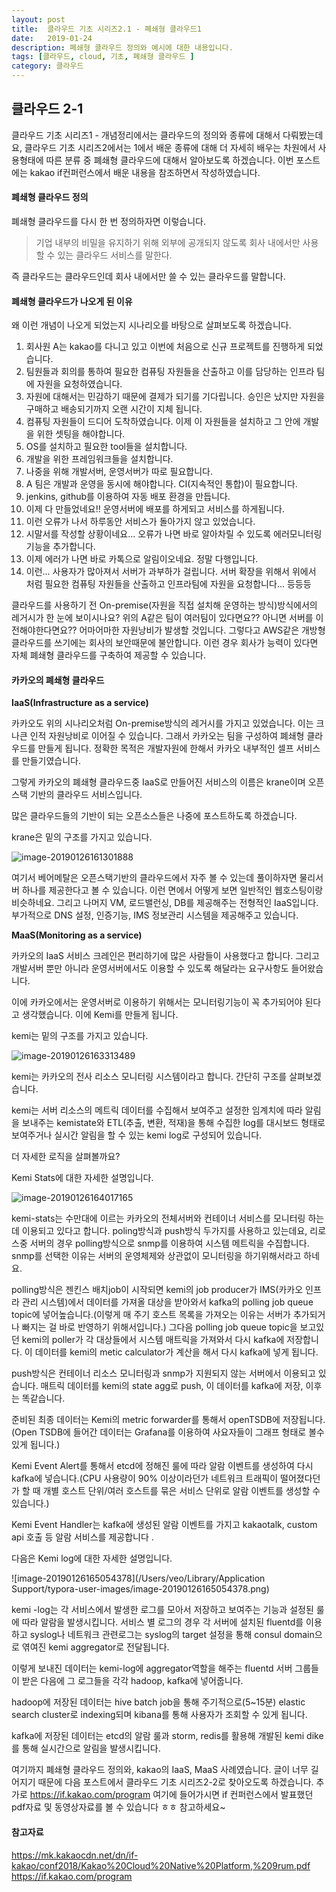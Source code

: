 ```yaml
---
layout: post
title:  클라우드 기초 시리즈2.1 - 폐쇄형 클라우드1 
date:   2019-01-24
description: 폐쇄형 클라우드 정의와 예시에 대한 내용입니다.
tags: [클라우드, cloud, 기초, 폐쇄형 클라우드 ]
category: 클라우드
---
```



## 클라우드 2-1

클라우드 기초 시리즈1 - 개념정리에서는 클라우드의 정의와 종류에 대해서 다뤄봤는데요, 클라우드 기초 시리즈2에서는 1에서 배운 종류에 대해 더 자세히 배우는 차원에서 사용형태에 따른 분류 중 폐쇄형 클라우드에 대해서 알아보도록 하겠습니다. 이번 포스트에는 kakao if컨퍼런스에서 배운 내용을 참조하면서 작성하였습니다. 



#### 폐쇄형 클라우드 정의

폐쇄형 클라우드를 다시 한 번 정의하자면 이렇습니다. 

> 기업 내부의 비밀을 유지하기 위해 외부에 공개되지 않도록 회사 내에서만 사용할 수 있는 클라우드 서비스를 말한다.

즉 클라우드는 클라우드인데 회사 내에서만 쓸 수 있는 클라우드를 말합니다.





#### 폐쇄형 클라우드가 나오게 된 이유

왜 이런 개념이 나오게 되었는지 시나리오를 바탕으로 살펴보도록 하겠습니다. 

1. 회사원 A는 kakao를 다니고 있고 이번에 처음으로 신규 프로젝트를 진행하게 되었습니다.
2. 팀원들과 회의를 통하여 필요한 컴퓨팅 자원들을 산출하고 이를 담당하는 인프라 팀에 자원을 요청하였습니다. 
3. 자원에 대해서는 민감하기 때문에 결제가 되기를 기다립니다. 승인은 났지만 자원을 구매하고 배송되기까지 오랜 시간이 지체 됩니다.
4. 컴퓨팅 자원들이 드디어 도착하였습니다. 이제 이 자원들을 설치하고 그 안에 개발을 위한 셋팅을 해야합니다. 
5. OS를 설치하고 필요한 tool들을 설치합니다. 
6. 개발을 위한 프레임워크들을 설치합니다. 
7. 나중을 위해 개발서버, 운영서버가 따로 필요합니다. 
8. A 팀은 개발과 운영을 동시에 해야합니다. CI(지속적인 통합)이 필요합니다.
9. jenkins, github를 이용하여 자동 배포 환경을 만듭니다. 
10. 이제 다 만들었네요!! 운영서버에 배포를 하게되고 서비스를 하게됩니다.
11. 이런 오류가 나서 하루동안 서비스가 돌아가지 않고 있었습니다. 
12. 시말서를 작성할 상황이네요... 오류가 나면 바로 알아차릴 수 있도록 에러모니터링 기능을 추가합니다.
13. 이제 에러가 나면 바로 카톡으로 알림이오네요. 정말 다행입니다. 
14. 이런... 사용자가 많아져서 서버가 과부하가 걸립니다. 서버 확장을 위해서 위에서 처럼 필요한 컴퓨팅 자원들을 산출하고 인프라팀에 자원을 요청합니다... 등등등



클라우드를 사용하기 전 On-premise(자원을 직접 설치해 운영하는 방식)방식에서의 레거시가 한 눈에 보이시나요? 위의 A같은 팀이 여러팀이 있다면요?? 아니면 서버를 이전해야한다면요?? 어마어마한 자원낭비가 발생할 것입니다. 그렇다고 AWS같은 개방형 클라우드를 쓰기에는 회사의 보안때문에 불안합니다. 이런 경우 회사가 능력이 있다면 자체 폐쇄형 클라우드를 구축하여 제공할 수 있습니다. 



#### 카카오의 폐쇄형 클라우드 



**IaaS(Infrastructure as a service)**



카카오도 위의 시나리오처럼 On-premise방식의 레거시를 가지고 있었습니다. 이는 크나큰 인적 자원낭비로 이어질 수 있습니다. 그래서 카카오는 팀을 구성하여 폐쇄형 클라우드를 만들게 됩니다. 정확한 목적은 개발자원에 한해서 카카오 내부적인 셀프 서비스를 만들기였습니다.



그렇게 카카오의 폐쇄형 클라우드중 IaaS로 만들어진 서비스의 이름은 krane이며 오픈스택 기반의 클라우드 서비스입니다.

많은 클라우드들의 기반이 되는 오픈소스들은 나중에 포스트하도록 하겠습니다.



krane은 밑의 구조를 가지고 있습니다. 

![image-20190126161301888](/assets/img/image-20190126161301888.png)



여기서 베어메탈은 오픈스택기반의 클라우드에서 자주 볼 수 있는데 풀이하자면 물리서버 하나를 제공한다고 볼 수 있습니다. 이런 면에서 어떻게 보면 일반적인 웹호스팅이랑 비슷하네요. 그리고 나머지 VM, 로드밸런싱, DB를 제공해주는 전형적인 IaaS입니다. 부가적으로 DNS 설정, 인증기능, IMS 정보관리 시스템을 제공해주고 있습니다.



**MaaS(Monitoring as a service)**



카카오의 IaaS 서비스 크레인은 편리하기에 많은 사람들이 사용했다고 합니다. 그리고 개발서버 뿐만 아니라 운영서버에서도 이용할 수 있도록 해달라는 요구사항도 들어왔습니다. 



이에 카카오에서는 운영서버로 이용하기 위해서는 모니터링기능이 꼭 추가되어야 된다고 생각했습니다. 이에 Kemi를 만들게 됩니다. 



kemi는 밑의 구조를 가지고 있습니다.

![image-20190126163313489](/assets/img/image-20190126163313489.png)





kemi는 카카오의 전사 리소스 모니터링 시스템이라고 합니다. 간단히 구조를 살펴보겠습니다.

kemi는 서버 리소스의 메트릭 데이터를 수집해서 보여주고 설정한 임계치에 따라 알림을 보내주는 kemistate와 ETL(추출, 변환, 적재)을 통해 수집한 log를 대시보드 형태로 보여주거나 실시간 알림을 할 수 있는 kemi log로 구성되어 있습니다.



더 자세한 로직을 살펴볼까요?

Kemi Stats에 대한 자세한 설명입니다.



![image-20190126164017165](/assets/img/image-20190126164017165.png)



kemi-stats는 수만대에 이르는 카카오의 전체서버와 컨테이너 서비스를 모니터링 하는데 이용되고 있다고 합니다. poling방식과 push방식 두가지를 사용하고 있는데요, 리로스중 서버의 경우 polling방식으로 snmp를 이용하여 시스템 메트릭을 수집합니다. snmp를 선택한 이유는 서버의 운영체제와 상관없이 모니터링을 하기위해서라고 하네요. 



polling방식은 젠킨스 배치job이 시작되면 kemi의 job producer가 IMS(카카오 인프라 관리 시스템)에서 데이터를 가져올 대상을 받아와서 kafka의 polling job queue topic에 넣어높습니다.(이렇게 매 주기 호스트 목록을 가져오는 이유는 서버가 추가되거나 빠지는 걸 바로 반영하기 위해서입니다.) 그다음 polling job queue topic을 보고있던 kemi의 poller가 각 대상들에서 시스템 매트릭을 가져와서 다시 kafka에 저장합니다. 이 데이터를 kemi의 metic calculator가 계산을 해서 다시 kafka에 넣게 됩니다. 



push방식은 컨테이너 리소스 모니터링과 snmp가 지원되지 않는 서버에서 이용되고 있습니다. 매트릭 데이터를 kemi의 state agg로 push, 이 데이터를 kafka에 저장, 이후는 똑같습니다.



준비된 최종 데이터는 Kemi의 metric forwarder를 통해서 openTSDB에 저장됩니다.(Open TSDB에 들어간 데이터는 Grafana를 이용하여 사요자들이 그래프 형태로 볼수 있게 됩니다.)



Kemi Event Alert를 통해서 etcd에 정해진 룰에 따라 알람 이벤트를 생성하여 다시 kafka에 넣습니다.(CPU 사용량이 90% 이상이라던가 네트워크 트래픽이 떨어졌다던가 할 때 개별 호스트 단위/여러 호스트를 묶은 서비스 단위로 알람 이벤트를 생성할 수 있습니다.)



Kemi Event Handler는 kafka에 생성된 알람 이벤트를 가지고 kakaotalk, custom api 호출 등 알람 서비스를 제공합니다 .





다음은 Kemi log에 대한 자세한 설명입니다.

![image-20190126165054378](/Users/veo/Library/Application Support/typora-user-images/image-20190126165054378.png)

kemi -log는 각 서비스에서 발생한 로그를 모아서 저장하고 보여주는 기능과 설정된 룰에 따라 알람을 발생시킵니다. 서비스 별 로그의 경우 각 서버에 설치된 fluentd를 이용하고 syslog나 네트워크 관련로그는 syslog의 target 설정을 통해 consul domain으로 엮여진 kemi aggregator로 전달됩니다. 



이렇게 보내진 데이터는 kemi-log에 aggregator역할을 해주는 fluentd 서버 그룹들이 받은 다음에 그 로그들을 각각 hadoop, kafka에 넣어줍니다.



hadoop에 저장된 데이터는 hive batch job을 통해 주기적으로(5~15분) elastic search cluster로 indexing되며 kibana를 통해 사용자가 조회할 수 있게 됩니다.



kafka에 저장된 데이터는 etcd의 알람 룰과 storm, redis를 활용해 개발된 kemi dike를 통해 실시간으로 알림을 발생시킵니다.



여기까지 폐쇄형 클라우드 정의와, kakao의 IaaS, MaaS 사례였습니다. 글이 너무 길어지기 때문에 다음 포스트에서 클라우드 기초 시리즈2-2로 찾아오도록 하겠습니다.
추가로 https://if.kakao.com/program 여기에 들어가시면 if 컨퍼런스에서 발표했던 pdf자료 및 동영상자료를 볼 수 있습니다 ㅎㅎ 참고하세요~






#### 참고자료

https://mk.kakaocdn.net/dn/if-kakao/conf2018/Kakao%20Cloud%20Native%20Platform,%209rum.pdf
https://if.kakao.com/program